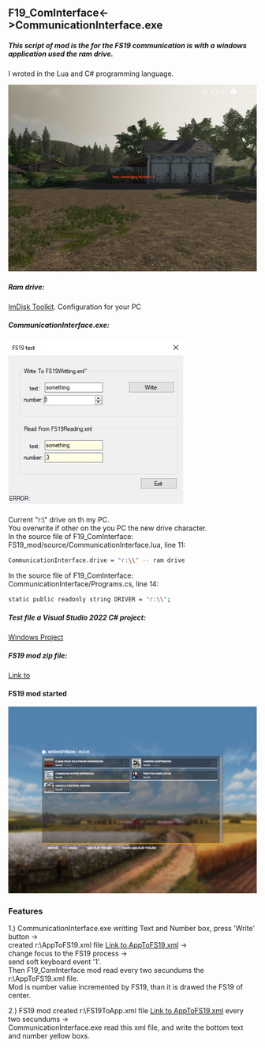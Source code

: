## F19_ComInterface<->CommunicationInterface.exe

##### This script of mod is the for the FS19 communication is with a windows application used the ram drive.
I wroted in the Lua and C# programming language.<br>

![](doc/kep2.png)

##### Ram drive:<br>
[ImDisk Toolkit](https://sourceforge.net/projects/imdisk-toolkit/). Configuration for your PC<br>

##### CommunicationInterface.exe:<br>
![](doc/kep1.png)<br>

Current "r:\\" drive on th my PC.<br>
You overwrite if other on the you PC the new drive character.<br>
In the source file of F19_ComInterface: FS19_mod/source/CommunicationInterface.lua, line 11:<br>
```bash
CommunicationInterface.drive = "r:\\" -- ram drive
```
In the source file of F19_ComInterface: CommunicationInterface/Programs.cs, line 14:<br>
```bash
static public readonly string DRIVER = "r:\\";
```
##### Test file a Visual Studio 2022 C# project:<br>
[Windows Project](CommunicationInterface)<br>
##### FS19 mod zip file:<br>
[Link to](FS19_mod/package)<br>

#### FS19 mod started<br>
![](doc/kep3.png)<br>

### Features<br>
1.) CommunicationInterface.exe writting Text and Number box, press 'Write' button -><br>
created r:\\AppToFS19.xml file [Link to AppToFS19.xml](drive) -><br>
change focus to the FS19 process -><br>
send soft keyboard event '1'.<br> 
Then F19_ComInterface mod read every two secundums the r:\\AppToFS19.xml file.<br>
Mod is number value incremented by FS19, than it is drawed the FS19 of center.<br>

2.) FS19 mod created  r:\\FS19ToApp.xml file [Link to AppToFS19.xml](drive) every two secundums -><br>
CommunicationInterface.exe read this xml file, and write the bottom text and number yellow boxs.<br>
 
